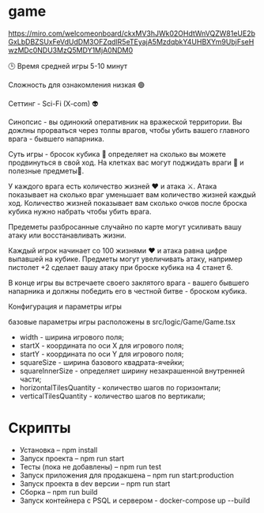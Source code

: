 # game

https://miro.com/welcomeonboard/ckxMV3hJWk02OHdtWnVQZW81eUE2bGxLbDBZSUxFeVdUdDM3OFZqdlR5eTEyajA5MzdqbkY4UHBXYm9UbjFseHwzMDc0NDU3MzQ5MDY1MjA0NDM0

🕒 Время средней игры 5-10 минут

Сложность для ознакомления низкая 🟢

Сеттинг - Sci-Fi (X-com) 👽

Синопсис - вы одинокий оперативник на вражеской территории. Вы дожлны прорваться через толпы врагов, чтобы убить вашего главного врага - бывшего напарника.

Суть игры - бросок кубика 🎲 определяет на сколько вы можете продвинуться в свой ход. На клетках вас могут поджидать враги 👾 и полезные предметы🔫.

У каждого врага есть количество жизней ❤️ и атака ⚔️. Атака показывает на сколько враг уменьшает вам количество жизней каждый ход. Количество жизней показывает вам сколько очков после броска кубика нужно набрать чтобы убить врага.

Предеметы разбросанные случайно по карте могут усиливать вашу атаку или восстанавливать жизни.

Каждый игрок начинает со 100 жизнями ❤️ и атака равна цифре выпавшей на кубике. Предметы могут увеличивать атаку, например пистолет +2 сделает вашу атаку при броске кубика на 4 станет 6.

В конце игры вы встречаете своего заклятого врага - вашего бывшего напарника и должны победить его в честной битве - броском кубика.

Конфигурация и параметры игры

базовые параметры игры расположены в src/logic/Game/Game.tsx

* width - ширина игрового поля;
* startX - координата по оси X для игрового поля;
* startY - координата по оси Y для игрового поля;
* squareSize - ширина базового квадрата-ячейки;
* squareInnerSize - определяет ширину незакрашенной внутренней части;
* horizontalTilesQuantity - количество шагов по горизонтали;
* verticalTilesQuantity - количество шагов по вертикали;


# Скрипты
* Установка – npm install
* Запуск проекта – npm run start
* Тесты (пока не добавлены) – npm run test
* Запуск приложения для продакшена – npm run start:production
* Запуск проекта в dev версии – npm run start
* Сборка – npm run build
* Запуск контейнера с PSQL и сервером - docker-compose up --build
